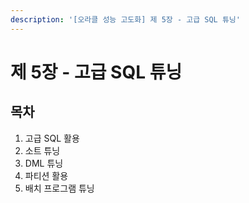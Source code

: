 ```yaml
---
description: '[오라클 성능 고도화] 제 5장 - 고급 SQL 튜닝'
---
```


# 제 5장 - 고급 SQL 튜닝

## 목차

1. 고급 SQL 활용
2. 소트 튜닝
3. DML 튜닝
4. 파티션 활용
5. 배치 프로그램 튜닝
